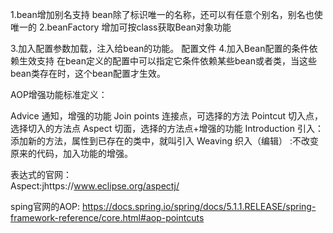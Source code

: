 1.bean增加别名支持
   bean除了标识唯一的名称，还可以有任意个别名，别名也使唯一的
2.beanFactory 增加可按class获取Bean对象功能

3.加入配置参数加载，注入给bean的功能。
    配置文件
4.加入Bean配置的条件依赖生效支持
   在bean定义的配置中可以指定它条件依赖某些bean或者类，当这些bean类存在时，这个bean配置才生效。
   
AOP增强功能标准定义：
   
   Advice 通知，增强的功能
   Join points 连接点，可选择的方法
   Pointcut 切入点，选择切入的方法点
   Aspect 切面，选择的方法点+增强的功能
   Introduction  引入：添加新的方法，属性到已存在的类中，就叫引入
   Weaving 织入（编辑） :不改变原来的代码，加入功能的增强。
   
表达式的官网：   
Aspect:jhttps://www.eclipse.org/aspectj/


sping官网的AOP:
https://docs.spring.io/spring/docs/5.1.1.RELEASE/spring-framework-reference/core.html#aop-pointcuts